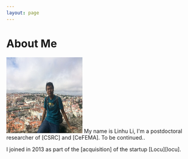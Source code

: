 ```yaml
---
layout: page
---
```


# About Me

<img src="/images/rubilacxe3.jpg" class="floatpic" width="200" height="200">
My name is Linhu Li, I'm a postdoctoral researcher of [CSRC] and [CeFEMA]. To be continued..

I joined in 2013 as part of the [acquisition] of the startup [Locu][locu].

[CSRC]: http://http://www.csrc.ac.cn/en/
[CeFEMA]: http://cefema.tecnico.ulisboa.pt/
